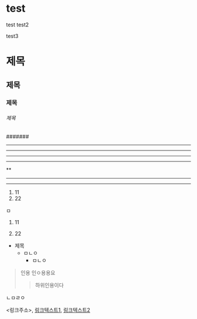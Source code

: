 # test
test
test2

test3

# 제목
## 제목
### 제목
###### 제목
####### 

---------
- - -
---
***
**
*********
* * *

1. 11
2. 22


ㅁ
1. 11

2. 22

- 제목
  - ㅁㄴㅇ
    - ㅁㄴㅇ
 
 > 인용
 > 인ㅇ용용요
 > > 하위인용이다
 
 
 ㄴㅁㄹㅇ
 
 <링크주소>, [링크텍스트1](링크주소), [링크텍스트2](링크주소, "부가설명")
 
 
  
  
